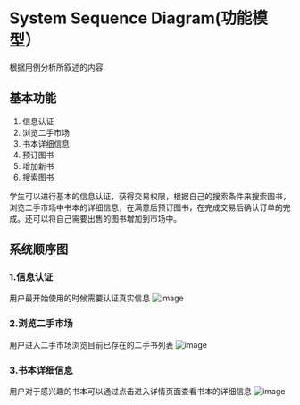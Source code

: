 # System Sequence Diagram(功能模型）
根据用例分析所叙述的内容
## 基本功能
1.	信息认证
2.	浏览二手市场
3.	书本详细信息
4.	预订图书
5.	增加新书
6.	搜索图书

学生可以进行基本的信息认证，获得交易权限，根据自己的搜索条件来搜索图书，浏览二手市场中书本的详细信息，在满意后预订图书，在完成交易后确认订单的完成。还可以将自己需要出售的图书增加到市场中。

## 系统顺序图
### 1.信息认证
用户最开始使用的时候需要认证真实信息
![image](https://github.com/resisterdkdk/Mini-Program-for-used-books/blob/master/img/06-05-01.png)


### 2.浏览二手市场
用户进入二手市场浏览目前已存在的二手书列表
![image](https://github.com/resisterdkdk/Mini-Program-for-used-books/blob/master/img/06-05-02.png)


### 3.书本详细信息
用户对于感兴趣的书本可以通过点击进入详情页面查看书本的详细信息
![image](https://github.com/resisterdkdk/Mini-Program-for-used-books/blob/master/img/06-05-03.png)
